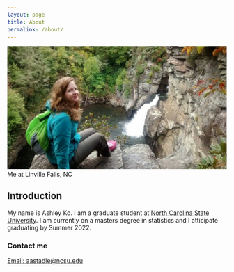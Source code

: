 ```yaml
---
layout: page
title: About
permalink: /about/
---
```

![Me at Linville Falls, NC](https://raw.githubusercontent.com/akoncsugit/akoncsugit.github.io/master/images/aboutmephoto.jpg)
Me at Linville Falls, NC

## Introduction

My name is Ashley Ko. I am a graduate student at [North Carolina State University](https://www.ncsu.edu/). I am currently on a masters degree in statistics and I atticipate graduating by Summer 2022.

### Contact me

[Email: aastadle@ncsu.edu](mailto:aastadle@ncsu.edu)
